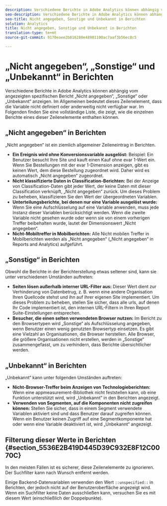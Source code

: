 ```yaml
---
description: Verschiedene Berichte in Adobe Analytics können abhängig vom angezeigten spezifischen Bericht Nicht angegeben, Sonstige oder Unbekannt angezeigt werden. Im Allgemeinen bedeutet dieses Zeilenelement, dass die Variable nicht definiert oder anderweitig nicht verfügbar war.
seo-description: Verschiedene Berichte in Adobe Analytics können abhängig vom angezeigten spezifischen Bericht Nicht angegeben, Sonstige oder Unbekannt angezeigt werden. Im Allgemeinen bedeutet dieses Zeilenelement, dass die Variable nicht definiert oder anderweitig nicht verfügbar war.
seo-title: Nicht angegeben, Sonstige und Unbekannt in Berichten
solution: Analytics
title: Nicht angegeben, Sonstige und Unbekannt in Berichten
translation-type: tm+mt
source-git-commit: 9170eaee2b816280e48901100ac7aaf3b56ec8c5

---
```



# „Nicht angegeben“, „Sonstige“ und „Unbekannt“ in Berichten

Verschiedene Berichte in Adobe Analytics können abhängig vom angezeigten spezifischen Bericht „Nicht angegeben“, „Sonstige“ oder „Unbekannt“ anzeigen. Im Allgemeinen bedeutet dieses Zeilenelement, dass die Variable nicht definiert oder anderweitig nicht verfügbar war. Im Folgenden finden Sie eine vollständige Liste, die zeigt, wie die einzelnen Berichte eines dieser Zeilenelemente enthalten können.

## „Nicht angegeben“ in Berichten

„Nicht angegeben“ ist ein ziemlich allgemeiner Zeileneintrag in Berichten.

* **Ein Ereignis wird ohne Konversionsvariable ausgelöst:** Beispiel: Ein Benutzer besucht Ihre Site und kauft einen Kauf ohne evar 1-Wert ein. Wenn Sie Bestellungen mit der evar 1-Dimension anzeigen, gibt es keinen Wert, dem diese Bestellung zugeordnet wird. Daher wird es automatisch „Nicht angegeben“ zugeordnet.
* **Nicht klassifizierte Daten in Classification-Berichten:** Bei der Anzeige von Classification-Daten gibt jeder Wert, der keine Daten mit dieser Classification verknüpft, „Nicht angegeben“ zurück. Um dieses Problem zu beheben, klassifizieren Sie den Wert der übergeordneten Variablen.
* **Unterteilungsberichte, bei denen nur eine Variable ausgelöst wurde:** Wenn Sie eine Aufschlüsselung auf eine Variable anwenden, muss jede Instanz dieser Variablen berücksichtigt werden. Wenn die zweite Variable nicht gesehen wurde oder wenn sie von einem vorherigen Treffer beibehalten wurde, lautet der Dimensionswert „Nicht angegeben“.
* **Nicht-Mobiltreffer in Mobilberichten:** Alle Nicht mobilen Treffer in Mobilberichten werden als „Nicht angegeben“ („Nicht angegeben“ in Reports and Analytics) aufgeführt.

## „Sonstige“ in Berichten

Obwohl die Berichte in der Berichterstellung etwas seltener sind, kann sie unter verschiedenen Umständen auftreten:

* **Seiten lösen außerhalb interner URL-Filter aus:** Dieser Wert dient zur Verhinderung von Datenbetrug, z. B. wenn eine andere Organisation Ihren Quellcode stehst und ihn auf ihrer eigenen Site implementiert. Um dieses Problem zu beheben, stellen Sie sicher, dass alle urls, auf denen Ihr Code implementiert ist, den internen URL-Filtern in Ihren Report Suite-Einstellungen entsprechen.
* **Besucher, die einen selten verwendeten Browser nutzen:** Im Bericht zu den Browsertypen wird „Sonstige“ als Aufschlüsselung angegeben, wenn Benutzer einen wenig genutzten Browsertyp einsetzen. Es gibt eine Vielzahl an Organisationen, die Browser herstellen. Alle Browser, die größere Organisationen nicht erstellen, werden in „Sonstige“ zusammengefasst, um zu verhindern, dass Berichte übersichtlicher werden.

## „Unbekannt“ in Berichten

„Unbekannt“ kann unter folgenden Umständen auftreten:

* **Nicht-Browser-Treffer beim Anzeigen von Technologieberichten:** Wenn eine appmeasurement-Bibliothek nicht feststellen kann, ob eine Funktion unterstützt wird, wird „Unbekannt“ in den Berichten angezeigt.
* **Verwenden von Segmenten, auf die Komponenten nicht zugreifen können:** Stellen Sie sicher, dass in einem Segment verwendete Variablen aktiviert sind und dass Benutzer darauf zugreifen können. Wenn ein Benutzer keinen Zugriff auf eine Segmentkomponente hat oder wenn eine Variable deaktiviert ist, wird „Unbekannt“ angezeigt.

## Filterung dieser Werte in Berichten {#section_5536E2B419D445D39C932E8F12C0070C}

In den meisten Fällen ist es sicherer, diese Zeilenelemente zu ignorieren. Der Suchfilter kann nach Wunsch entfernt werden.

Einige Backend-Datenvariablen verwenden den Wert `::unspecified::` in Berichten, der jedoch nicht auf der Benutzeroberfläche angezeigt wird. Wenn ein Suchfilter keine Daten ausschließen kann, versuchen Sie es mit diesem Wert (einschließlich der Doppelpunkte).
